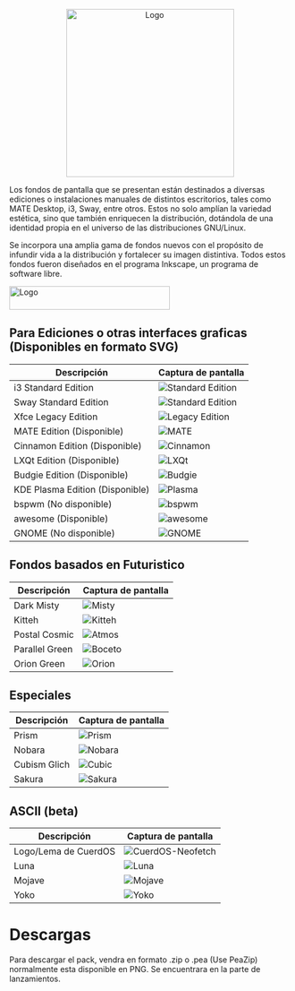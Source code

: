 <!-- Logo -->
<p align="center">
  <img src="/cuerd-md/logo1.png" alt="Logo" width="300" height="300">
</p>

Los fondos de pantalla que se presentan están destinados a diversas ediciones o instalaciones manuales de distintos escritorios, tales como MATE Desktop, i3, Sway, entre otros. Estos no solo amplían la variedad estética, sino que también enriquecen la distribución, dotándola de una identidad propia en el universo de las distribuciones GNU/Linux. 

Se incorpora una amplia gama de fondos nuevos con el propósito de infundir vida a la distribución y fortalecer su imagen distintiva. Todos estos fondos fueron diseñados en el programa Inkscape, un programa de software libre.

<!-- Capturas de pantalla -->
<p align="left">
  <img src="/cuerd-md/pcm1.png" alt="Logo" width="287" height="42">
</p>

## Para Ediciones o otras interfaces graficas (Disponibles en formato SVG)
| Descripción | Captura de pantalla |
| ----------- | ------------------ |
| i3 Standard Edition | ![Standard Edition](/cuerd-scr/i3-edition.png) |
| Sway Standard Edition | ![Standard Edition](/cuerd-scr/sway-edition.png) |
| Xfce Legacy Edition | ![Legacy Edition](/cuerd-md/xfce-edition.png) |
| MATE Edition (Disponible) | ![MATE](/cuerd-scr/mate-edition.png) |
| Cinnamon Edition (Disponible) | ![Cinnamon](/cuerd-scr/cinnamon-edition.png) |
| LXQt Edition (Disponible) | ![LXQt](/cuerd-scr/LXQt-edition.png) |
| Budgie Edition (Disponible) | ![Budgie](/cuerd-scr/Budgie-edition.png) |
| KDE Plasma Edition (Disponible) | ![Plasma](/cuerd-scr/Plasma-edition.png) |
| bspwm (No disponible) | ![bspwm](/cuerd-scr/bspwm-edition.png) |
| awesome (Disponible) | ![awesome](/cuerd-scr/awesome-edition.png) |
| GNOME (No disponible) | ![GNOME](/cuerd-scr/GNOME-edition.png) |

## Fondos basados en Futuristico
| Descripción | Captura de pantalla |
| ----------- | ------------------ |
| Dark Misty | ![Misty](/cuerd-scr/Misty.png) |
| Kitteh | ![Kitteh](/cuerd-scr/Kitteh.png) |
| Postal Cosmic | ![Atmos](/cuerd-scr/Cosmic.png) |
| Parallel Green | ![Boceto](/cuerd-scr/Parallel.png) |
| Orion Green | ![Orion](/cuerd-scr/Orion.png) |

## Especiales
| Descripción | Captura de pantalla |
| ----------- | ------------------ |
| Prism | ![Prism](/cuerd-scr/Prism.png) |
| Nobara | ![Nobara](/cuerd-scr/Nobara.png) |
| Cubism Glich | ![Cubic](/cuerd-scr/Cubism.png) |
| Sakura | ![Sakura](/cuerd-scr/Sakura.png) |

## ASCII (beta)
| Descripción | Captura de pantalla |
| ----------- | ------------------ |
| Logo/Lema de CuerdOS | ![CuerdOS-Neofetch](/cuerd-scr/CuerdOS.png) |
| Luna | ![Luna](/cuerd-scr/Luna.png) |
| Mojave | ![Mojave](/cuerd-scr/Mojave.png) |
| Yoko | ![Yoko](/cuerd-scr/Yoko.png) |

# Descargas
Para descargar el pack, vendra en formato .zip o .pea (Use PeaZip) normalmente esta disponible en PNG. Se encuentrara en la parte de lanzamientos.
